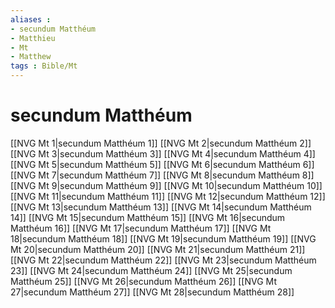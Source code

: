 ```yaml
---
aliases : 
- secundum Matthéum
- Matthieu
- Mt
- Matthew
tags : Bible/Mt
---
```


# secundum Matthéum

[[NVG Mt 1|secundum Matthéum 1]]
[[NVG Mt 2|secundum Matthéum 2]]
[[NVG Mt 3|secundum Matthéum 3]]
[[NVG Mt 4|secundum Matthéum 4]]
[[NVG Mt 5|secundum Matthéum 5]]
[[NVG Mt 6|secundum Matthéum 6]]
[[NVG Mt 7|secundum Matthéum 7]]
[[NVG Mt 8|secundum Matthéum 8]]
[[NVG Mt 9|secundum Matthéum 9]]
[[NVG Mt 10|secundum Matthéum 10]]
[[NVG Mt 11|secundum Matthéum 11]]
[[NVG Mt 12|secundum Matthéum 12]]
[[NVG Mt 13|secundum Matthéum 13]]
[[NVG Mt 14|secundum Matthéum 14]]
[[NVG Mt 15|secundum Matthéum 15]]
[[NVG Mt 16|secundum Matthéum 16]]
[[NVG Mt 17|secundum Matthéum 17]]
[[NVG Mt 18|secundum Matthéum 18]]
[[NVG Mt 19|secundum Matthéum 19]]
[[NVG Mt 20|secundum Matthéum 20]]
[[NVG Mt 21|secundum Matthéum 21]]
[[NVG Mt 22|secundum Matthéum 22]]
[[NVG Mt 23|secundum Matthéum 23]]
[[NVG Mt 24|secundum Matthéum 24]]
[[NVG Mt 25|secundum Matthéum 25]]
[[NVG Mt 26|secundum Matthéum 26]]
[[NVG Mt 27|secundum Matthéum 27]]
[[NVG Mt 28|secundum Matthéum 28]]
